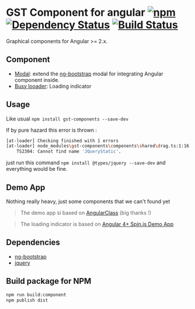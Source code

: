 # GST Component for angular [![npm][npm-image]][npm-url] [![Dependency Status][david-image]][david-url] [![Build Status][travis-image]][travis-url]


Graphical components for Angular >= 2.x.

## Component

 * [Modal](components/modal/README.md): extend the [ng-bootstrap](https://github.com/ng-bootstrap/ng-bootstrap) modal for integrating Angular component inside.
 * [Busy looader](components/busy/README.md): Loading indicator

## Usage

Like usual `npm install gst-components --save-dev`

If by pure hazard this error is thrown :

```bash
[at-loader] Checking finished with 1 errors
[at-loader] node_modules\gst-components\components\shared\drag.ts:1:16
    TS2304: Cannot find name 'JQueryStatic'.
```

just run this command `npm install @types/jquery --save-dev` and everything would be fine.

## Demo App

Nothing really heavy, just some components that we can't found yet

> The demo app si based on [AngularClass](https://github.com/AngularClass/angular2-webpack-starter) (big thanks !)

> The loading indicator is based on [Angular 4+ Spin.js Demo App ](https://github.com/seanlmcgill/ng2spin/)

## Dependencies

* [ng-bootstrap](https://github.com/ng-bootstrap/ng-bootstrap)
* [jquery](https://github.com/jquery/jquery)

## Build package for NPM

```bash
npm run build:component
npm publish dist
```


[npm-url]: https://www.npmjs.com/package/gst-components
[npm-image]: https://img.shields.io/npm/v/gst-components.svg
[david-url]: https://david-dm.org/GestionSystemesTelecom/angular-components.svg
[david-image]: https://img.shields.io/david/GestionSystemesTelecom/angular-components.svg
[travis-url]: https://travis-ci.org/GestionSystemesTelecom/angular-components
[travis-image]: https://travis-ci.org/GestionSystemesTelecom/angular-components.svg?branch=master
